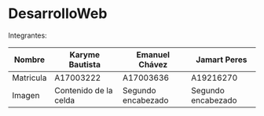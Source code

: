 # DesarrolloWeb

Integrantes:

| Nombre | Karyme Bautista | Emanuel Chávez | Jamart Peres | 
| ------------- | ------------- | ------------- | ------------- |
| Matricula  | A17003222  | A17003636 | A19216270 | 
| Imagen  | Contenido de la celda  | Segundo encabezado | Segundo encabezado | 
